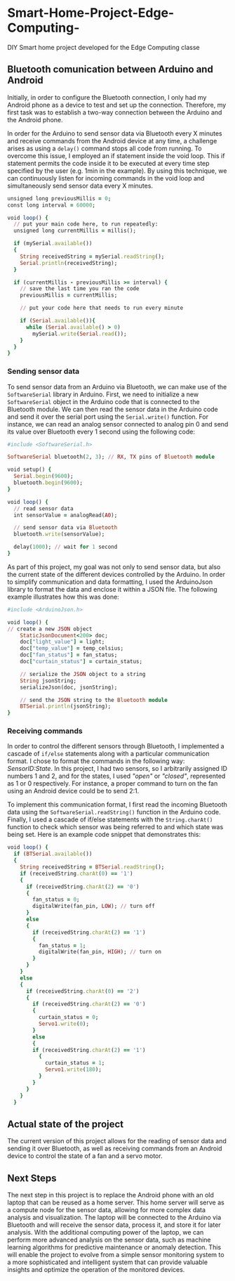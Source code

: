 # Smart-Home-Project-Edge-Computing-
DIY Smart home project developed for the Edge Computing classe

## Bluetooth comunication between Arduino and Android
Initially, in order to configure the Bluetooth connection, I only had my Android phone as a device to test and set up the connection. Therefore, my first task was to establish a two-way connection between the Arduino and the Android phone.

In order for the Arduino to send sensor data via Bluetooth every X minutes and receive commands from the Android device at any time, a challenge arises as using a `delay()` command stops all code from running. To overcome this issue, I employed an if statement inside the void loop. This if statement permits the code inside it to be executed at every time step specified by the user (e.g. 1min in the example). By using this technique, we can continuously listen for incoming commands in the void loop and simultaneously send sensor data every X minutes.

```ruby
unsigned long previousMillis = 0;
const long interval = 60000;

void loop() {
  // put your main code here, to run repeatedly:
  unsigned long currentMillis = millis();

  if (mySerial.available())
  {
    String receivedString = mySerial.readString();
    Serial.println(receivedString);
  }

  if (currentMillis - previousMillis >= interval) {
    // save the last time you ran the code
    previousMillis = currentMillis;

    // put your code here that needs to run every minute

    if (Serial.available()){
      while (Serial.available() > 0)
        mySerial.write(Serial.read());
    }
  }
}
```
### Sending sensor data
To send sensor data from an Arduino via Bluetooth, we can make use of the `SoftwareSerial` library in Arduino. First, we need to initialize a new `SoftwareSerial` object in the Arduino code that is connected to the Bluetooth module. We can then read the sensor data in the Arduino code and send it over the serial port using the `Serial.write()` function. For instance, we can read an analog sensor connected to analog pin 0 and send its value over Bluetooth every 1 second using the following code:
```ruby
#include <SoftwareSerial.h>

SoftwareSerial bluetooth(2, 3); // RX, TX pins of Bluetooth module

void setup() {
  Serial.begin(9600);
  bluetooth.begin(9600);
}

void loop() {
  // read sensor data
  int sensorValue = analogRead(A0);

  // send sensor data via Bluetooth
  bluetooth.write(sensorValue);

  delay(1000); // wait for 1 second
}
```

As part of this project, my goal was not only to send sensor data, but also the current state of the different devices controlled by the Arduino. In order to simplify communication and data formatting, I used the ArduinoJson library to format the data and enclose it within a JSON file. The following example illustrates how this was done:
```ruby
#include <ArduinoJson.h>

void loop() {
// create a new JSON object
    StaticJsonDocument<200> doc;
    doc["light_value"] = light;
    doc["temp_value"] = temp_celsius;
    doc["fan_status"] = fan_status;
    doc["curtain_status"] = curtain_status;

    // serialize the JSON object to a string
    String jsonString;
    serializeJson(doc, jsonString);

    // send the JSON string to the Bluetooth module
    BTSerial.println(jsonString);
}
```

### Receiving commands
In order to control the different sensors through Bluetooth, I implemented a cascade of `if/else` statements along with a particular communication format. I chose to format the commands in the following way: *SensorID:State*. In this project, I had two sensors, so I arbitrarily assigned ID numbers 1 and 2, and for the states, I used *"open"* or *"closed"*, represented as 1 or 0 respectively. For instance, a proper command to turn on the fan using an Android device could be to send 2:1.

To implement this communication format, I first read the incoming Bluetooth data using the `SoftwareSerial.readString()` function in the Arduino code. Finally, I used a cascade of if/else statements with the `String.charAt()` function to check which sensor was being referred to and which state was being set. Here is an example code snippet that demonstrates this:


```ruby
void loop() {
  if (BTSerial.available())
  {
    String receivedString = BTSerial.readString();
    if (receivedString.charAt(0) == '1')
    {
      if (receivedString.charAt(2) == '0')
      {
        fan_status = 0;
        digitalWrite(fan_pin, LOW); // turn off
      }
      else
      {
        if (receivedString.charAt(2) == '1')
        {
          fan_status = 1;
          digitalWrite(fan_pin, HIGH); // turn on
        }
      }
    }
    else
    {
      if (receivedString.charAt(0) == '2')
      {
        if (receivedString.charAt(2) == '0')
        {
          curtain_status = 0;
          Servo1.write(0);
        }
        else
        {
        if (receivedString.charAt(2) == '1')
          {
            curtain_status = 1;
            Servo1.write(180);
          }
        }
      }
    }
  }
```
## Actual state of the project
The current version of this project allows for the reading of sensor data and sending it over Bluetooth, as well as receiving commands from an Android device to control the state of a fan and a servo motor.
## Next Steps
The next step in this project is to replace the Android phone with an old laptop that can be reused as a home server. This home server will serve as a compute node for the sensor data, allowing for more complex data analysis and visualization. The laptop will be connected to the Arduino via Bluetooth and will receive the sensor data, process it, and store it for later analysis. With the additional computing power of the laptop, we can perform more advanced analysis on the sensor data, such as machine learning algorithms for predictive maintenance or anomaly detection. This will enable the project to evolve from a simple sensor monitoring system to a more sophisticated and intelligent system that can provide valuable insights and optimize the operation of the monitored devices.

